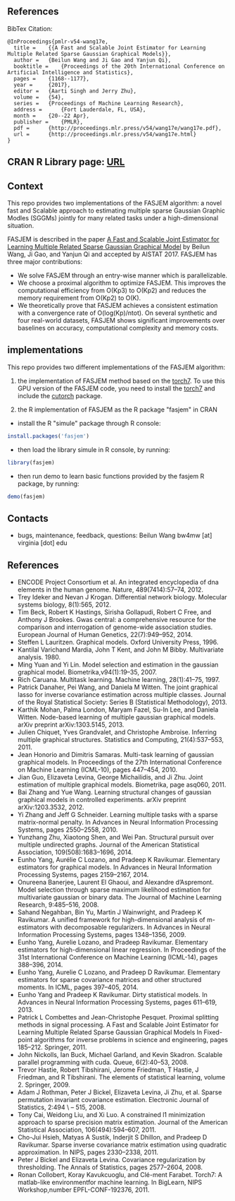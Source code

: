 ## References

BibTex Citation:
```
@InProceedings{pmlr-v54-wang17e,
  title =    {{A Fast and Scalable Joint Estimator for Learning Multiple Related Sparse Gaussian Graphical Models}},
  author =   {Beilun Wang and Ji Gao and Yanjun Qi},
  booktitle =    {Proceedings of the 20th International Conference on Artificial Intelligence and Statistics},
  pages =    {1168--1177},
  year =     {2017},
  editor =   {Aarti Singh and Jerry Zhu},
  volume =   {54},
  series =   {Proceedings of Machine Learning Research},
  address =      {Fort Lauderdale, FL, USA},
  month =    {20--22 Apr},
  publisher =    {PMLR},
  pdf =      {http://proceedings.mlr.press/v54/wang17e/wang17e.pdf},
  url =      {http://proceedings.mlr.press/v54/wang17e.html}
}
```

## CRAN R Library page: [URL](https://cran.r-project.org/web/packages/fasjem/)


## Context
This repo provides two implementations of the FASJEM algorithm: a novel fast and Scalable approach to estimating multiple sparse Gaussian Graphic Modles (SGGMs) jointly for many related tasks under a high-dimensional situation.  

FASJEM is described in the paper [A Fast and Scalable Joint Estimator for Learning Multiple Related Sparse Gaussian Graphical Model](https://arxiv.org/abs/1702.02715) by Beilun Wang, Ji Gao, and Yanjun Qi and accepted by AISTAT 2017.  FASJEM has three major contributions:

- We solve FASJEM through an entry-wise manner which is parallelizable.
- We choose a proximal algorithm to optimize FASJEM. This improves the computational efficiency from O(Kp3) to O(Kp2) and reduces the memory requirement from O(Kp2) to O(K).
- We theoretically prove that FASJEM achieves a consistent estimation with a convergence rate of O(log(Kp)/ntot). On several synthetic and four real-world datasets, FASJEM shows significant improvements over baselines on accuracy, computational complexity and memory costs.

## implementations
This repo provides two different implementations of the FASJEM algorithm:

1. the implementation of FASJEM method based on the [torch7](http://torch.ch/).
To use this GPU version of the FASJEM code, you need to install the [torch7](http://torch.ch/) and
 include the [cutorch](https://github.com/torch/cutorch) package.

2. the R implementation of FASJEM as the R package "fasjem" in CRAN
- install the R "simule" package through R console:
```r
install.packages('fasjem')
```
- then load the library simule in R console, by running:
```r
library(fasjem)
```
- then run demo to learn basic functions provided by the fasjem R package, by running:
```r
demo(fasjem)
```



## Contacts
- bugs, maintenance, feedback, questions: Beilun Wang bw4mw [at] virginia [dot] edu

## References
- ENCODE Project Consortium et al. An integrated encyclopedia of dna elements in the human genome. Nature, 489(7414):57–74, 2012.
- Trey Ideker and Nevan J Krogan. Differential network biology. Molecular systems biology, 8(1):565, 2012.
- Tim Beck, Robert K Hastings, Sirisha Gollapudi, Robert C Free, and Anthony J Brookes. Gwas central: a comprehensive resource for the comparison and interrogation of genome-wide association studies. European Journal of Human Genetics, 22(7):949–952, 2014.
- Steffen L Lauritzen. Graphical models. Oxford University Press, 1996.
- Kantilal Varichand Mardia, John T Kent, and John M Bibby. Multivariate analysis. 1980.
- Ming Yuan and Yi Lin. Model selection and estimation in the gaussian graphical model. Biometrika,v94(1):19–35, 2007.
- Rich Caruana. Multitask learning. Machine learning, 28(1):41–75, 1997.
- Patrick Danaher, Pei Wang, and Daniela M Witten. The joint graphical lasso for inverse covariance estimation across multiple classes. Journal of the Royal Statistical Society: Series B (Statistical Methodology), 2013.
- Karthik Mohan, Palma London, Maryam Fazel, Su-In Lee, and Daniela Witten. Node-based learning of multiple gaussian graphical models. arXiv preprint arXiv:1303.5145, 2013.
- Julien Chiquet, Yves Grandvalet, and Christophe Ambroise. Inferring multiple graphical structures. Statistics and Computing, 21(4):537–553, 2011.
- Jean Honorio and Dimitris Samaras. Multi-task learning of gaussian graphical models. In Proceedings of the 27th International Conference on Machine Learning (ICML-10), pages 447–454, 2010.
- Jian Guo, Elizaveta Levina, George Michailidis,
and Ji Zhu. Joint estimation of multiple graphical
models. Biometrika, page asq060, 2011.
- Bai Zhang and Yue Wang. Learning structural changes of gaussian graphical models in controlled experiments. arXiv preprint arXiv:1203.3532, 2012.
- Yi Zhang and Jeff G Schneider. Learning multiple tasks with a sparse matrix-normal penalty. In Advances in Neural Information Processing Systems, pages 2550–2558, 2010.
- Yunzhang Zhu, Xiaotong Shen, and Wei Pan. Structural pursuit over multiple undirected graphs. Journal of the American Statistical Association, 109(508):1683–1696, 2014.
- Eunho Yang, Aurélie C Lozano, and Pradeep K Ravikumar. Elementary estimators for graphical models. In Advances in Neural Information Processing Systems, pages 2159–2167, 2014.
- Onureena Banerjee, Laurent El Ghaoui, and Alexandre d’Aspremont. Model selection through sparse maximum likelihood estimation for multivariate gaussian or binary data. The Journal of Machine Learning Research, 9:485–516, 2008.
- Sahand Negahban, Bin Yu, Martin J Wainwright, and Pradeep K Ravikumar. A unified framework for high-dimensional analysis of m-estimators with decomposable regularizers. In Advances in Neural Information Processing Systems, pages 1348–1356, 2009.
- Eunho Yang, Aurelie Lozano, and Pradeep Ravikumar. Elementary estimators for high-dimensional linear regression. In Proceedings of the 31st International Conference on Machine Learning (ICML-14), pages 388–396, 2014.
- Eunho Yang, Aurelie C Lozano, and Pradeep D Ravikumar. Elementary estimators for sparse covariance matrices and other structured moments. In ICML, pages 397–405, 2014.
- Eunho Yang and Pradeep K Ravikumar. Dirty statistical models. In Advances in Neural Information Processing Systems, pages 611–619, 2013.
- Patrick L Combettes and Jean-Christophe Pesquet. Proximal splitting methods in signal processing. A Fast and Scalable Joint Estimator for Learning Multiple Related Sparse Gaussian Graphical Models In Fixed-point algorithms for inverse problems in science and engineering, pages 185–212. Springer, 2011.
- John Nickolls, Ian Buck, Michael Garland, and Kevin Skadron. Scalable parallel programming with cuda. Queue, 6(2):40–53, 2008.
- Trevor Hastie, Robert Tibshirani, Jerome Friedman, T Hastie, J Friedman, and R Tibshirani. The elements of statistical learning, volume 2. Springer, 2009.
- Adam J Rothman, Peter J Bickel, Elizaveta Levina, Ji Zhu, et al. Sparse permutation invariant covariance estimation. Electronic Journal of Statistics, 2:494 \	– 515, 2008.
- Tony Cai, Weidong Liu, and Xi Luo. A constrained l1 minimization approach to sparse precision matrix estimation. Journal of the American Statistical Association, 106(494):594–607, 2011.
- Cho-Jui Hsieh, Matyas A Sustik, Inderjit S Dhillon, and Pradeep D Ravikumar. Sparse inverse covariance matrix estimation using quadratic approximation. In NIPS, pages 2330–2338, 2011.
- Peter J Bickel and Elizaveta Levina. Covariance regularization by thresholding. The Annals of Statistics, pages 2577–2604, 2008.
- Ronan Collobert, Koray Kavukcuoglu, and Clé-ment Farabet. Torch7: A matlab-like environmentfor machine learning. In BigLearn, NIPS Workshop,number EPFL-CONF-192376, 2011.
